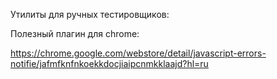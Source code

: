 Утилиты для ручных тестировщиков:

Полезный плагин для chrome:

https://chrome.google.com/webstore/detail/javascript-errors-notifie/jafmfknfnkoekkdocjiaipcnmkklaajd?hl=ru





